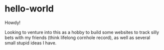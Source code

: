 # hello-world

Howdy!

Looking to venture into this as a hobby to build some websites to track silly bets with my friends (think lifelong cornhole record), as well as several small stupid ideas I have.
